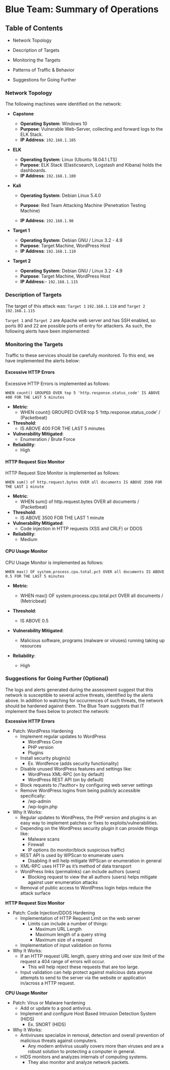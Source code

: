 # Blue Team: Summary of Operations

## Table of Contents
- Network Topology

- Description of Targets

- Monitoring the Targets

- Patterns of Traffic & Behavior

- Suggestions for Going Further

  

### Network Topology
The following machines were identified on the network:
- **Capstone**
  - **Operating System**: Windows 10
  - **Purpose**: Vulnerable Web-Server, collecting and forward logs to the ELK Stack.
  - **IP Address**: `192.168.1.105`
- **ELK**
  
  - **Operating System**: Linux (Ubuntu 18.04.1 LTS)
  - **Purpose**: ELK Stack (Elasticsearch, Logstash and Kibana) holds the dashboards.
  - **IP Address**: `192.168.1.100`
- **Kali**

  - **Operating System**: Debian Linux 5.4.0

  - **Purpose**: Red Team Attacking Machine (Penetration Testing Machine)

  - **IP Address**: `192.168.1.90`
- **Target 1**
  - **Operating System**: Debian GNU / Linux 3.2 - 4.9
  - **Purpose**: Target Machine, WordPress Host
  - **IP Address**: `192.168.1.110`
- **Target 2**
    - **Operating System**: Debian GNU / Linux 3.2 - 4.9
    - **Purpose**: Target Machine, WordPress Host
    - **IP Address**:- `192.168.1.115`



### Description of Targets

The target of this attack was: `Target 1` `192.168.1.110` and `Target 2` `192.168.1.115`

`Target 1` and `Target 2` are Apache web server and has SSH enabled, so ports 80 and 22 are possible ports of entry for attackers. As such, the following alerts have been implemented:

### Monitoring the Targets

Traffic to these services should be carefully monitored. To this end, we have implemented the alerts below:



#### Excessive HTTP Errors

Excessive HTTP Errors is implemented as follows:

`WHEN count() GROUPED OVER top 5 'http.response.status_code' IS ABOVE 400 FOR THE LAST 5 minutes`

  - **Metric**: 
      - WHEN count() GROUPED OVER top 5 ‘http.response.status_code’ / (Packetbeat) 
  - **Threshold**: 
      - IS ABOVE 400 FOR THE LAST 5 minutes
  - **Vulnerability Mitigated**:  
      - Enumeration / Brute Force
  - **Reliability**: 
      - High



#### HTTP Request Size Monitor

HTTP Request Size Monitor is implemented as follows:

`WHEN sum() of http.request.bytes OVER all documents IS ABOVE 3500 FOR THE LAST 1 minute`

  - **Metric**:  
      - WHEN sum() of http.request.bytes OVER all documents / (Packetbeat)
  - **Threshold**: 
      - IS ABOVE 3500 FOR THE LAST 1 minute
  - **Vulnerability Mitigated**: 
      - Code injection in HTTP requests (XSS and CRLF) or DDOS
  - **Reliability**: 
      - Medium



#### CPU Usage Monitor

CPU Usage Monitor is implemented as follows:

`WHEN max() OF system.process.cpu.total.pct OVER all documents IS ABOVE 0.5 FOR THE LAST 5 minutes`

  - **Metric**:  

      - WHEN max() OF system.process.cpu.total.pct OVER all documents / (Metricbeat)

  - **Threshold**: 

      - IS ABOVE 0.5

  - **Vulnerability Mitigated**: 

      - Malicious software, programs (malware or viruses) running taking up resources

  - **Reliability**: 

      - High
    
    

### Suggestions for Going Further (Optional)

The logs and alerts generated during the assessment suggest that this network is susceptible to several active threats, identified by the alerts above. In addition to watching for occurrences of such threats, the network should be hardened against them. The Blue Team suggests that IT implement the fixes below to protect the network:



**Excessive HTTP Errors**

- Patch: WordPress Hardening
  - Implement regular updates to WordPress
    - WordPress Core
    - PHP version
    - Plugins
  - Install security plugin(s)
    - Ex. Wordfence (adds security functionality)
  - Disable unused WordPress features and settings like:
    - WordPress XML-RPC (on by default)
    - WordPress REST API (on by default)
  - Block requests to /?author= by configuring web server settings
  - Remove WordPress logins from being publicly accessible specifically:
    - /wp-admin
    - /wp-login.php
- Why It Works:
  - Regular updates to WordPress, the PHP version and plugins is an easy way to implement patches or fixes to exploits/vulnerabilities.
  - Depending on the WordPress security plugin it can provide things like:
    - Malware scans
    - Firewall
    - IP options (to monitor/block suspicious traffic)
  - REST API is used by WPScan to enumerate users
    - Disabling it will help mitigate WPScan or enumeration in general
  - XML-RPC uses HTTP as it’s method of data transport
  - WordPress links (permalinks) can include authors (users)
    - Blocking request to view the all authors (users) helps mitigate against user enumeration attacks
  - Removal of public access to WordPress login helps reduce the attack surface

**HTTP Request Size Monitor**

- Patch: Code Injection/DDOS Hardening
  - Implementation of HTTP Request Limit on the web server
    - Limits can include a number of things:
      - Maximum URL Length
      - Maximum length of a query string
      - Maximum size of a request
  - Implementation of input validation on forms
- Why It Works:
  - If an HTTP request URL length, query string and over size limit of the request a 404 range of errors will occur.
    - This will help reject these requests that are too large.
  - Input validation can help protect against malicious data anyone  attempts to send to the server via the website or application in/across a HTTP request.

**CPU Usage Monitor**

- Patch: Virus or Malware hardening
  - Add or update to a good antivirus.
  - Implement and configure Host Based Intrusion Detection System (HIDS)
    - Ex. SNORT (HIDS)
- Why It Works:
  - Antiviruses specialize in removal, detection and overall prevention of malicious threats against computers.
    - Any modern antivirus usually covers more than viruses and are a robust solution to protecting a computer in general.
  - HIDS monitors and analyzes internals of computing systems.
    - They also monitor and analyze network packets.
